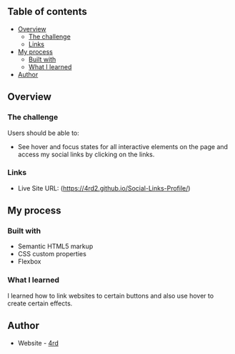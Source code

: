 ## Table of contents

- [Overview](#overview)
  - [The challenge](#the-challenge)
  - [Links](#links)
- [My process](#my-process)
  - [Built with](#built-with)
  - [What I learned](#what-i-learned)
- [Author](#author)


## Overview

### The challenge

Users should be able to:

- See hover and focus states for all interactive elements on the page and access my social links by clicking on the links.

### Links

- Live Site URL: (https://4rd2.github.io/Social-Links-Profile/)

## My process

### Built with

- Semantic HTML5 markup
- CSS custom properties
- Flexbox

### What I learned

I learned how to link websites to certain buttons and also use hover to create certain effects.

## Author

- Website - [4rd](https://4rd2.github.io/Social-Links-Profile/)


